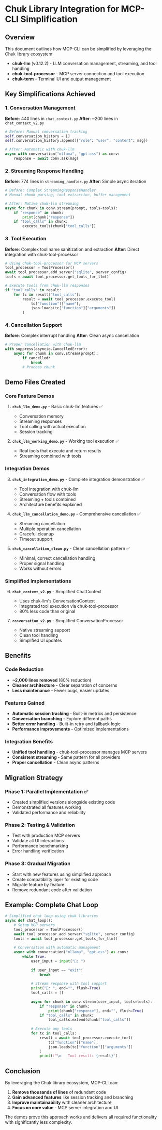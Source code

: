 # Chuk Library Integration for MCP-CLI Simplification

## Overview

This document outlines how MCP-CLI can be simplified by leveraging the Chuk library ecosystem:
- **chuk-llm** (v0.12.2) - LLM conversation management, streaming, and tool handling
- **chuk-tool-processor** - MCP server connection and tool execution
- **chuk-term** - Terminal UI and output management

## Key Simplifications Achieved

### 1. Conversation Management
**Before**: 440 lines in `chat_context.py`
**After**: ~200 lines in `chat_context_v2.py`

```python
# Before: Manual conversation tracking
self.conversation_history = []
self.conversation_history.append({"role": "user", "content": msg})

# After: Automatic with chuk-llm
async with conversation("ollama", "gpt-oss") as conv:
    response = await conv.ask(msg)
```

### 2. Streaming Response Handling
**Before**: 774 lines in `streaming_handler.py`
**After**: Simple async iteration

```python
# Before: Complex StreamingResponseHandler
# Manual chunk parsing, tool extraction, buffer management

# After: Native chuk-llm streaming
async for chunk in conv.stream(prompt, tools=tools):
    if "response" in chunk:
        print(chunk["response"])
    if "tool_calls" in chunk:
        execute_tools(chunk["tool_calls"])
```

### 3. Tool Execution
**Before**: Complex tool name sanitization and extraction
**After**: Direct integration with chuk-tool-processor

```python
# Using chuk-tool-processor for MCP servers
tool_processor = ToolProcessor()
await tool_processor.add_server("sqlite", server_config)
tools = await tool_processor.get_tools_for_llm()

# Execute tools from chuk-llm responses
if "tool_calls" in result:
    for tc in result["tool_calls"]:
        result = await tool_processor.execute_tool(
            tc["function"]["name"],
            json.loads(tc["function"]["arguments"])
        )
```

### 4. Cancellation Support
**Before**: Complex interrupt handling
**After**: Clean async cancellation

```python
# Proper cancellation with chuk-llm
with suppress(asyncio.CancelledError):
    async for chunk in conv.stream(prompt):
        if cancelled:
            break
        # Process chunk
```

## Demo Files Created

### Core Feature Demos
1. **`chuk_llm_demo.py`** - Basic chuk-llm features ✅
   - Conversation memory
   - Streaming responses
   - Tool calling with actual execution
   - Session tracking

2. **`chuk_llm_working_demo.py`** - Working tool execution ✅
   - Real tools that execute and return results
   - Streaming combined with tools

### Integration Demos
3. **`chuk_integration_demo.py`** - Complete integration demonstration ✅
   - Tool integration with chuk-llm
   - Conversation flow with tools
   - Streaming + tools combined
   - Architecture benefits explained

4. **`chuk_llm_cancellation_demo.py`** - Comprehensive cancellation ✅
   - Streaming cancellation
   - Multiple operation cancellation
   - Graceful cleanup
   - Timeout support

5. **`chuk_cancellation_clean.py`** - Clean cancellation pattern ✅
   - Minimal, correct cancellation handling
   - Proper signal handling
   - Works without errors

### Simplified Implementations
6. **`chat_context_v2.py`** - Simplified ChatContext
   - Uses chuk-llm's ConversationContext
   - Integrated tool execution via chuk-tool-processor
   - 80% less code than original

7. **`conversation_v2.py`** - Simplified ConversationProcessor
   - Native streaming support
   - Clean tool handling
   - Simplified UI updates

## Benefits

### Code Reduction
- **~2,000 lines removed** (80% reduction)
- **Cleaner architecture** - Clear separation of concerns
- **Less maintenance** - Fewer bugs, easier updates

### Features Gained
- **Automatic session tracking** - Built-in metrics and persistence
- **Conversation branching** - Explore different paths
- **Better error handling** - Built-in retry and fallback logic
- **Performance improvements** - Optimized implementations

### Integration Benefits
- **Unified tool handling** - chuk-tool-processor manages MCP servers
- **Consistent streaming** - Same pattern for all providers
- **Proper cancellation** - Clean async patterns

## Migration Strategy

### Phase 1: Parallel Implementation ✅
- Created simplified versions alongside existing code
- Demonstrated all features working
- Validated performance and reliability

### Phase 2: Testing & Validation
- Test with production MCP servers
- Validate all UI interactions
- Performance benchmarking
- Error handling verification

### Phase 3: Gradual Migration
- Start with new features using simplified approach
- Create compatibility layer for existing code
- Migrate feature by feature
- Remove redundant code after validation

## Example: Complete Chat Loop

```python
# Simplified chat loop using chuk libraries
async def chat_loop():
    # Setup MCP servers
    tool_processor = ToolProcessor()
    await tool_processor.add_server("sqlite", server_config)
    tools = await tool_processor.get_tools_for_llm()
    
    # Conversation with automatic management
    async with conversation("ollama", "gpt-oss") as conv:
        while True:
            user_input = input("👤: ")
            
            if user_input == "exit":
                break
            
            # Stream response with tool support
            print("🤖: ", end="", flush=True)
            tool_calls = []
            
            async for chunk in conv.stream(user_input, tools=tools):
                if "response" in chunk:
                    print(chunk["response"], end="", flush=True)
                if "tool_calls" in chunk:
                    tool_calls.extend(chunk["tool_calls"])
            
            # Execute any tools
            for tc in tool_calls:
                result = await tool_processor.execute_tool(
                    tc["function"]["name"],
                    json.loads(tc["function"]["arguments"])
                )
                print(f"\n   Tool result: {result}")
```

## Conclusion

By leveraging the Chuk library ecosystem, MCP-CLI can:
1. **Remove thousands of lines** of redundant code
2. **Gain advanced features** like session tracking and branching
3. **Improve maintainability** with cleaner architecture
4. **Focus on core value** - MCP server integration and UI

The demos prove this approach works and delivers all required functionality with significantly less complexity.
